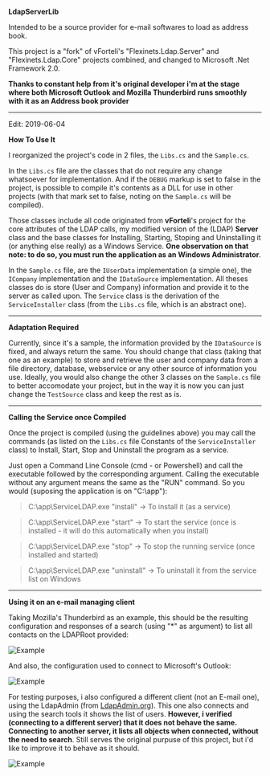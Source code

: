 **LdapServerLib**

Intended to be a source provider for e-mail softwares to load as address book.

This project is a "fork" of vForteli's "Flexinets.Ldap.Server" and "Flexinets.Ldap.Core" projects combined, and changed to Microsoft .Net Framework 2.0.

**Thanks to constant help from it's original developer i'm at the stage where both Microsoft Outlook and Mozilla Thunderbird runs smoothly with it as an Address book provider**

---
Edit: 2019-06-04

**How To Use It**

I reorganized the project's code in 2 files, the `Libs.cs` and the `Sample.cs`.

In the `Libs.cs` file are the classes that do not require any change whatsoever for implementation. And if the `DEBUG` markup is set to false in the project, is possible to compile it's contents as a DLL for use in other projects (with that mark set to false, noting on the `Sample.cs` will be compiled).

Those classes include all code originated from **vForteli**'s project for the core attributes of the LDAP calls, my modified version of the (LDAP) **Server** class and the base classes for Installing, Starting, Stoping and Uninstalling it (or anything else really) as a Windows Service. **One observation on that note: to do so, you must run the application as an Windows Administrator**.

In the `Sample.cs` file, are the `IUserData` implementation (a simple one), the `ICompany` implementation and the `IDataSource` implementation. All theses classes do is store (User and Company) information and provide it to the server as called upon. The `Service` class is the derivation of the `ServiceInstaller` class (from the `Libs.cs` file, which is an abstract one).

---

**Adaptation Required**

Currently, since it's a sample, the information provided by the `IDataSource` is fixed, and always return the same. You should change that class (taking that one as an example) to store and retrieve the user and company data from a file directory, database, webservice or any other source of information you use. Ideally, you would also change the other 3 classes on the `Sample.cs` file to better accomodate your project, but in the way it is now you can just change the `TestSource` class and keep the rest as is.

---

**Calling the Service once Compiled**

Once the project is compiled (using the guidelines above) you may call the commands (as listed on the `Libs.cs` file Constants of the `ServiceInstaller` class) to Install, Start, Stop and Uninstall the program as a service.

Just open a Command Line Console (cmd - or Powershell) and call the executable followed by the corresponding argument. Calling the executable without any argument means the same as the "RUN" command. So you would (suposing the application is on "C:\app\"):

> C:\app\ServiceLDAP.exe "install" -> To install it (as a service)

> C:\app\ServiceLDAP.exe "start" -> To start the service (once is installed - it will do this automatically when you install)

> C:\app\ServiceLDAP.exe "stop" -> To stop the running service (once installed and started)

> C:\app\ServiceLDAP.exe "uninstall" -> To uninstall it from the service list on Windows

---

**Using it on an e-mail managing client**

Taking Mozilla's Thunderbird as an example, this should be the resulting configuration and responses of a search (using "*" as argument) to list all contacts on the LDAPRoot provided:

<img src="https://github.com/Sammuel-Miranda/LdapServerLib/blob/master/Thunderbird.png" alt="Example" title="Example" style="max-width:100%;">

And also, the configuration used to connect to Microsoft's Outlook:

<img src="https://github.com/Sammuel-Miranda/LdapServerLib/blob/master/Outlook.png" alt="Example" title="Example" style="max-width:100%;">

For testing purposes, i also configured a different client (not an E-mail one), using the LdapAdmin (from <a href="http://www.ldapadmin.org/download/">LdapAdmin.org</a>). This one also connects and using the search tools it shows the list of users. **However, i verified (connecting to a different server) that it does not behave the same. Connecting to another server, it lists all objects when connected, without the need to search**. Still serves the original purpuse of this project, but i'd like to improve it to behave as it should.

<img src="https://github.com/Sammuel-Miranda/LdapServerLib/blob/master/LdapAdmin.png" alt="Example" title="Example" style="max-width:100%;">
